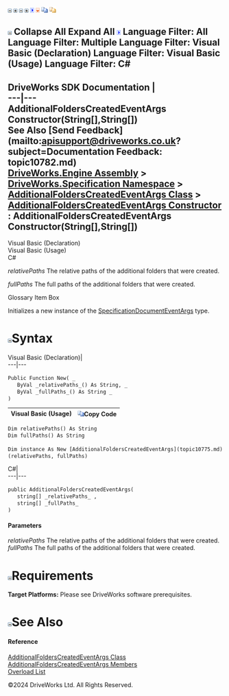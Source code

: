 ![](dotnetimages/collapse.gif) ![](dotnetimages/expand.gif) ![](dotnetimages/collapse.gif) ![](dotnetimages/expand.gif) ![](dotnetimages/drpdown.gif) ![](dotnetimages/drpdown_orange.gif) ![](dotnetimages/copycode.gif) ![](dotnetimages/copycodeHighlight.gif)

![](dotnetimages/collapse.gif) Collapse All Expand All ![](dotnetimages/drpdown.gif) Language Filter: All  Language Filter: Multiple  Language Filter: Visual Basic (Declaration) Language Filter: Visual Basic (Usage) Language Filter: C#  
---  
DriveWorks SDK Documentation  |   
---|---  
AdditionalFoldersCreatedEventArgs Constructor(String[],String[])   
See Also [Send Feedback](mailto:apisupport@driveworks.co.uk?subject=Documentation Feedback: topic10782.md)  
[DriveWorks.Engine Assembly](topic2156.md) > [DriveWorks.Specification Namespace](topic10764.md) > [AdditionalFoldersCreatedEventArgs Class](topic10775.md) > [AdditionalFoldersCreatedEventArgs Constructor](topic10781.md) : AdditionalFoldersCreatedEventArgs Constructor(String[],String[])  
---  
  
Visual Basic (Declaration)    
Visual Basic (Usage)    
C# 

_relativePaths_
    The relative paths of the additional folders that were created.

_fullPaths_
    The full paths of the additional folders that were created.

Glossary Item Box

Initializes a new instance of the [SpecificationDocumentEventArgs](topic11344.md) type. 

# ![](dotnetimages/collapse.gif)Syntax

Visual Basic (Declaration)|   
---|---  
      
    
    Public Function New( _
       ByVal _relativePaths_() As String, _
       ByVal _fullPaths_() As String _
    )  
  
Visual Basic (Usage)| ![](dotnetimages/copycode.gif)Copy Code  
---|---  
      
    
    Dim relativePaths() As String
    Dim fullPaths() As String
     
    Dim instance As New [AdditionalFoldersCreatedEventArgs](topic10775.md)(relativePaths, fullPaths)  
  
C#|   
---|---  
      
    
    public AdditionalFoldersCreatedEventArgs( 
       string[] _relativePaths_ ,
       string[] _fullPaths_
    )  
  
#### Parameters

 _relativePaths_
    The relative paths of the additional folders that were created.
_fullPaths_
    The full paths of the additional folders that were created.

# ![](dotnetimages/collapse.gif)Requirements

**Target Platforms:** Please see DriveWorks software prerequisites.

# ![](dotnetimages/collapse.gif)See Also

#### Reference

[AdditionalFoldersCreatedEventArgs Class](topic10775.md)   
[AdditionalFoldersCreatedEventArgs Members](topic10776.md)   
[Overload List](topic10781.md)

©2024 DriveWorks Ltd. All Rights Reserved.

